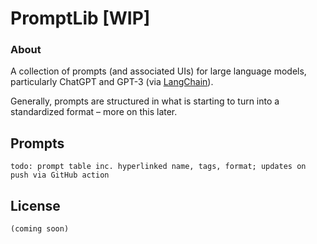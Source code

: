 # PromptLib [WIP]
### About
A collection of prompts (and associated UIs) for large language models, particularly ChatGPT and GPT-3 (via [LangChain](https://github.com/hwchase17/langchain)).

Generally, prompts are structured in what is starting to turn into a standardized format – more on this later.


## Prompts
`todo: prompt table inc. hyperlinked name, tags, format; updates on push via GitHub action`


## License
`(coming soon)`